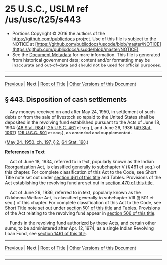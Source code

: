 ---
---

# 25 U.S.C., USLM ref /us/usc/t25/s443

* Portions Copyright © 2016 the authors of the https://github.com/publicdocs project.
  Use of this file is subject to the NOTICE at [https://github.com/publicdocs/uscode/blob/master/NOTICE](https://github.com/publicdocs/uscode/blob/master/NOTICE)
* See the [Document Metadata](././../../../../..//README.md) for more information.
  This file is generated from historical government data; content and/or formatting may be inaccurate and out-of-date and should not be used for official purposes.

----------
----------

[Previous](./../../../../..//us/usc/t25/ch14/schI/m__us_usc_t25_s442.md) | [Next](./../../../../..//us/usc/t25/ch14/schI/m__us_usc_t25_s443a.md) | [Root of Title](./../../../../../) | [Other Versions of this Document](https://publicdocs.github.io/go/links?ns=uslm&ref=%2Fus%2Fusc%2Ft25%2Fs443)

## § 443. Disposition of cash settlements

    Any moneys received on and after May 24, 1950, in settlement of such debts or from the sale of livestock so repaid to the United States shall be deposited in the revolving fund established pursuant to the Acts of June 18, 1934 ([48 Stat. 984][/us/stat/48/984]) \[[25 U.S.C. 461][/us/usc/t25/s461] et seq.\], and June 26, 1936 ([49 Stat. 1967][/us/stat/49/1967]) \[[25 U.S.C. 501][/us/usc/t25/s501] et seq.\], as amended and supplemented.

([May 24, 1950, ch. 197, § 2][/us/act/1950-05-24/ch197/s2], [64 Stat. 190][/us/stat/64/190].)

 __References in Text__ 

    Act of June 18, 1934, referred to in text, popularly known as the Indian Reorganization Act, is classified generally to subchapter V (§ 461 et seq.) of this chapter. For complete classification of this Act to the Code, see Short Title note set out under [section 461 of this title][/us/usc/t25/s461] and Tables. Provisions of the Act establishing the revolving fund are set out in [section 470 of this title][/us/usc/t25/s470].

    Act of June 26, 1936, referred to in text, popularly known as the Oklahoma Welfare Act, is classified generally to subchapter VIII (§ 501 et seq.) of this chapter. For complete classification of this Act to the Code, see Short Title note set out under [section 501 of this title][/us/usc/t25/s501] and Tables. Provisions of the Act relating to the revolving fund appear in [section 506 of this title][/us/usc/t25/s506].

    Funds in the revolving fund authorized by these Acts, and certain other sums, to be administered after Apr. 12, 1974, as a single Indian Revolving Loan Fund, see [section 1461 of this title][/us/usc/t25/s1461].

----------

[Previous](./../../../../..//us/usc/t25/ch14/schI/m__us_usc_t25_s442.md) | [Next](./../../../../..//us/usc/t25/ch14/schI/m__us_usc_t25_s443a.md) | [Root of Title](./../../../../../) | [Other Versions of this Document](https://publicdocs.github.io/go/links?ns=uslm&ref=%2Fus%2Fusc%2Ft25%2Fs443)

----------
----------

[/us/stat/48/984]: https://publicdocs.github.io/go/links?ns=uslm&ref=%2Fus%2Fstat%2F48%2F984
[/us/usc/t25/s461]: https://publicdocs.github.io/go/links?ns=uslm&ref=%2Fus%2Fusc%2Ft25%2Fs461
[/us/stat/49/1967]: https://publicdocs.github.io/go/links?ns=uslm&ref=%2Fus%2Fstat%2F49%2F1967
[/us/usc/t25/s501]: https://publicdocs.github.io/go/links?ns=uslm&ref=%2Fus%2Fusc%2Ft25%2Fs501
[/us/act/1950-05-24/ch197/s2]: https://publicdocs.github.io/go/links?ns=uslm&ref=%2Fus%2Fact%2F1950-05-24%2Fch197%2Fs2
[/us/stat/64/190]: https://publicdocs.github.io/go/links?ns=uslm&ref=%2Fus%2Fstat%2F64%2F190
[/us/usc/t25/s461]: https://publicdocs.github.io/go/links?ns=uslm&ref=%2Fus%2Fusc%2Ft25%2Fs461
[/us/usc/t25/s470]: https://publicdocs.github.io/go/links?ns=uslm&ref=%2Fus%2Fusc%2Ft25%2Fs470
[/us/usc/t25/s501]: https://publicdocs.github.io/go/links?ns=uslm&ref=%2Fus%2Fusc%2Ft25%2Fs501
[/us/usc/t25/s506]: https://publicdocs.github.io/go/links?ns=uslm&ref=%2Fus%2Fusc%2Ft25%2Fs506
[/us/usc/t25/s1461]: https://publicdocs.github.io/go/links?ns=uslm&ref=%2Fus%2Fusc%2Ft25%2Fs1461


